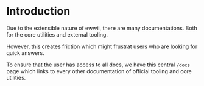 # Introduction

Due to the extensible nature of ewwii, there are many documentations. Both for the core utilities and external tooling.

However, this creates friction which might frustrat users who are looking for quick answers.

To ensure that the user has access to all docs, we have this central `/docs` page which links to every other documentation of official tooling and core utilities.
